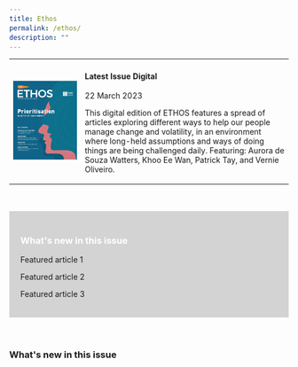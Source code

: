 ```yaml
---
title: Ethos
permalink: /ethos/
description: ""
---
```

<style>
	.whatsnew
	{
	padding:20px;
	background-color:lightgrey;
	}
	
	.whatsnew h3
	{
	color: white;
	}
	
	.container
	{
	margin: 0 auto;
	padding:0;
	}
	
	
</style>

<div class="container">
<table>	
<tbody>
	<tr>
	<td>
	<img src="images/Ethos_Images/Ethos_Digital_Issue_10/EthosDigital_Issue_Mar23_Cov.jpg">
	</td>
<td>
	<h4>Latest Issue Digital</h4>
	<p>22 March 2023</p>
	<p>This digital edition of ETHOS features a spread of articles exploring different ways to help our people manage change and volatility, in an environment where long-held assumptions and ways of doing things are being challenged daily. Featuring: Aurora de Souza Watters, Khoo Ee Wan, Patrick Tay, and Vernie Oliveiro.</p>
	</td>
	</tr>
	</tbody>
</table>
	<br><br>
	<div class="whatsnew">
		<h3>What's new in this issue</h3>
		<p>Featured article 1</p>
		<p>Featured article 2</p>
		<p>Featured article 3</p>
	</div><br><br>
	<div class="pastissues">
		<h3>What's new in this issue</h3>
	</div>
	</div>